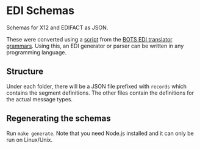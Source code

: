# EDI Schemas
Schemas for X12 and EDIFACT as JSON.

These were converted using a [script](./generate-schemas.sh) from the [BOTS EDI translator grammars](https://github.com/bots-edi/bots-grammars).
Using this, an EDI generator or parser can be written in any programming language.

## Structure
Under each folder, there will be a JSON file prefixed with `records` which contains the segment definitions. The other files
contain the definitions for the actual message types.

## Regenerating the schemas
Run `make generate`. Note that you need Node.js installed and it can only be run on Linux/Unix.
